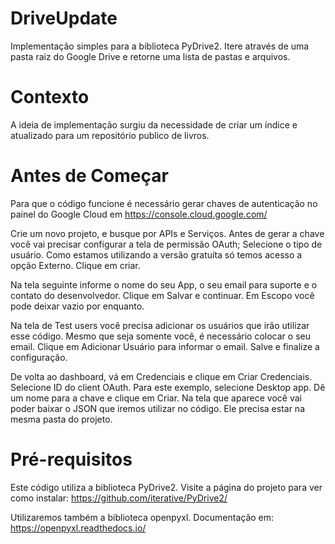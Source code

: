# DriveUpdate
Implementação simples para a biblioteca PyDrive2. Itere através de uma pasta raiz do Google Drive e retorne uma lista de pastas e arquivos.

# Contexto
A ideia de implementação surgiu da necessidade de criar um índice e atualizado para um repositório publico de livros.

# Antes de Começar
Para que o código funcione é necessário gerar chaves de autenticação no painel do Google Cloud em https://console.cloud.google.com/

Crie um novo projeto, e busque por APIs e Serviços. Antes de gerar a chave você vai precisar configurar a tela de permissão OAuth; Selecione o tipo de usuário. Como estamos utilizando a versão gratuíta só temos acesso a opção Externo. Clique em criar.

Na tela seguinte informe o nome do seu App, o seu email para suporte e o contato do desenvolvedor. Clique em Salvar e continuar. Em Escopo você pode deixar vazio por enquanto.

Na tela de Test users você precisa adicionar os usuários que irão utilizar esse código. Mesmo que seja somente você, é necessário colocar o seu email. Clique em Adicionar Usuário para informar o email. Salve e finalize a configuração.

De volta ao dashboard, vá em Credenciais e clique em Criar Credenciais. Selecione ID do client OAuth. Para este exemplo, selecione Desktop app. Dê um nome para a chave e clique em Criar. Na tela que aparece você vai poder baixar o JSON que iremos utilizar no código. Ele precisa estar na mesma pasta do projeto.

# Pré-requisitos
Este código utiliza a biblioteca PyDrive2. Visite a página do projeto para ver como instalar: https://github.com/iterative/PyDrive2/

Utilizaremos também a biblioteca openpyxl. Documentação em: https://openpyxl.readthedocs.io/
